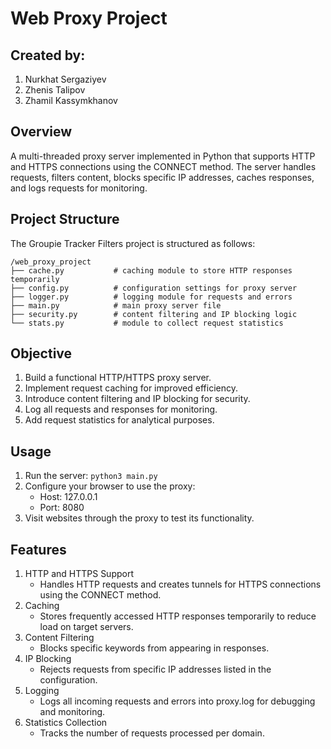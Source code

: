 # Web Proxy Project

## Created by:
1. Nurkhat Sergaziyev
2. Zhenis Talipov
3. Zhamil Kassymkhanov

## Overview
A multi-threaded proxy server implemented in Python that supports HTTP and HTTPS connections using the CONNECT method. The server handles requests, filters content, blocks specific IP addresses, caches responses, and logs requests for monitoring.

## Project Structure

The Groupie Tracker Filters project is structured as follows:

```
/web_proxy_project
├── cache.py           # caching module to store HTTP responses temporarily
├── config.py          # configuration settings for proxy server
├── logger.py          # logging module for requests and errors
├── main.py            # main proxy server file
├── security.py        # content filtering and IP blocking logic
└── stats.py           # module to collect request statistics

```

## Objective

1. Build a functional HTTP/HTTPS proxy server.
2. Implement request caching for improved efficiency.
3. Introduce content filtering and IP blocking for security.
4. Log all requests and responses for monitoring.
5. Add request statistics for analytical purposes.

## Usage

1. Run the server: `python3 main.py`
2. Configure your browser to use the proxy:
   - Host: 127.0.0.1
   - Port: 8080
3. Visit websites through the proxy to test its functionality.

## Features

1. HTTP and HTTPS Support
   - Handles HTTP requests and creates tunnels for HTTPS connections using the CONNECT method.
2. Caching
   - Stores frequently accessed HTTP responses temporarily to reduce load on target servers.
3. Content Filtering
   - Blocks specific keywords from appearing in responses.
4. IP Blocking
   - Rejects requests from specific IP addresses listed in the configuration.
5. Logging
   - Logs all incoming requests and errors into proxy.log for debugging and monitoring.
6. Statistics Collection
   - Tracks the number of requests processed per domain.
